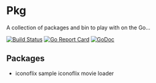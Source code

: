 # Pkg

A collection of packages and bin to play with on the Go...

[![Build Status](https://travis-ci.org/derailed/pkg.svg?branch=master)](https://travis-ci.org/derailed/pkg)
[![Go Report Card](https://goreportcard.com/badge/github.com/derailed/pkg)](https://goreportcard.com/report/github.com/derailed/pkg)
[![GoDoc](https://godoc.org/github.com/derailed/pkg?status.svg)](http://godoc.org/github.com/derailed/pkg)

## Packages

- iconoflix sample iconoflix movie loader